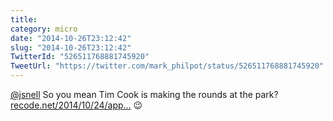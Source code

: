 ```yaml
---
title: 
category: micro
date: "2014-10-26T23:12:42"
slug: "2014-10-26T23:12:42"
TwitterId: "526511768881745920"
TweetUrl: "https://twitter.com/mark_philpot/status/526511768881745920"
---
```


[@jsnell](https://twitter.com/jsnell) So you mean Tim Cook is making the rounds
at the park?
[recode.net/2014/10/24/app…](http://recode.net/2014/10/24/apple-pay-comic/) 😉

